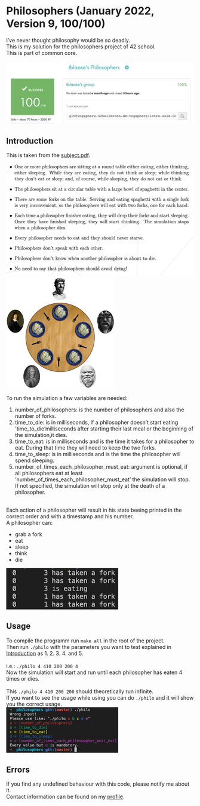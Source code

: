 # Philosophers (January 2022, Version 9, 100/100)
I’ve never thought philosophy would be so deadly.<br>
This is my solution for the philosophers project of 42 school.<br>
This is part of common core.<br>
<br>
<img src="readme_additions/result.png"/><br>

## Introduction

This is taken from the [subject.pdf](https://github.com/tblaase/philosophers/blob/master/readme_additions/en.subject.pdf).<br>
<p float="left">
<img src="readme_additions/introduction.png" height="300"/>
<img src="readme_additions/philosophers_example.png" height="300"/>
<p>
  
To run the simulation a few variables are needed:

1. number_of_philosophers: is the number of philosophers and also the number of forks.
2. time_to_die: is in milliseconds, if a philosopher doesn’t start eating ’time_to_die’milliseconds after starting their last meal or the beginning of the simulation,it dies.
3. time_to_eat: is in milliseconds and is the time it takes for a philosopher to eat. During that time they will need to keep the two forks.
4. time_to_sleep: is in milliseconds and is the time the philosopher will spend sleeping.
5. number_of_times_each_philosopher_must_eat: argument is optional, if all philosophers eat at least ’number_of_times_each_philosopher_must_eat’ the simulation will stop. If not specified, the simulation will stop only at the death of a philosopher.
<br>
Each action of a philosopher will result in his state beeing printed in the correct order and with a timestamp and his number.<br>
A philosopher can:

- grab a fork
- eat
- sleep
- think
- die

<img src="readme_additions/example_out.png" width="300"/><br>

## Usage
To compile the programm run `make all` in the root of the project.<br>
Then run `./philo` with the parameters you want to test explained in [Introduction](https://github.com/tblaase/philosophers#Introduction) as 1. 2. 3. 4. and 5.<br><br>
i.e.: `./philo 4 410 200 200 4`<br>
Now the simulation will start and run until each philosopher has eaten 4 times or dies.<br><br>
This `./philo 4 410 200 200` should theoretically run infinite.<br>
If you want to see the usage while using you can do `./philo` and it will show you the correct usage.<br>
<img src ="readme_additions/usage.png" width="300"/>

## Errors
If you find any undefined behaviour with this code, please notify me about it.<br>
Contact information can be found on my [profile](https://github.com/tblaase).
